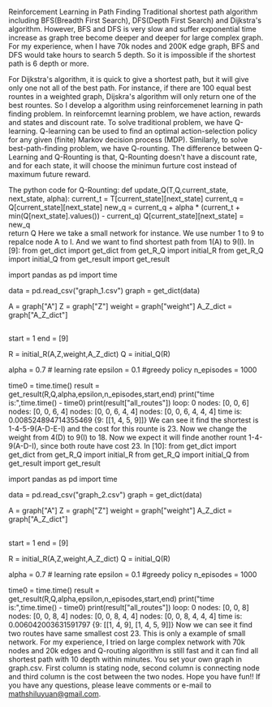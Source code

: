 
Reinforcement Learning in Path Finding
Traditional shortest path algorithm including BFS(Breadth First Search), DFS(Depth First Search) and Dijkstra's algorithm.
However, BFS and DFS is very slow and suffer exponential time increase as graph tree become deeper and deeper for large complex graph. For my experience, when I have 70k nodes and 200K edge graph, BFS and DFS would take hours to search 5 depth. So it is impossible if the shortest path is 6 depth or more.


For Dijkstra's algorithm, it is quick to give a shortest path, but it will give only one not all of the best path. For instance, if there are 100 equal best rountes in a weighted graph, Dijskra's algorithm will only return one of the best rountes.
So I develop a algorithm using reinforcemenet learning in path finding problem. In reinforcemnt learning problem, we have action, rewards and states and discount rate. To solve traditional problem, we have Q-learning. Q-learning can be used to find an optimal action-selection policy for any given (finite) Markov decision process (MDP). Similarly, to solve best-path-finding problem, we have Q-rounting. The difference between Q-Learning and Q-Rounting is that, Q-Rounting doesn't have a discount rate, and for each state, it will choose the minimun furture cost instead of maximum future reward.

The python code for Q-Rounting:
def update_Q(T,Q,current_state, next_state, alpha):
    current_t = T[current_state][next_state]
    current_q = Q[current_state][next_state]
    new_q = current_q + alpha * (current_t + min(Q[next_state].values()) - current_q)
    Q[current_state][next_state] = new_q   
    return Q
Here we take a small network for instance. We use number 1 to 9 to repalce node A to I. And we want to find shortest path from 1(A) to 9(I).
In [9]:
from get_dict import get_dict
from get_R_Q import initial_R
from get_R_Q import initial_Q
from get_result import get_result

import pandas as pd
import time

data = pd.read_csv("graph_1.csv")
graph = get_dict(data)

A = graph["A"]
Z = graph["Z"]
weight = graph["weight"]
A_Z_dict = graph["A_Z_dict"]

##
start = 1
end = [9]

R = initial_R(A,Z,weight,A_Z_dict)
Q = initial_Q(R)

alpha = 0.7 # learning rate
epsilon = 0.1 #greedy policy
n_episodes = 1000

time0 = time.time()
result = get_result(R,Q,alpha,epsilon,n_episodes,start,end)
print("time is:",time.time() - time0)
print(result["all_routes"])
loop: 0
nodes: [0, 0, 6]
nodes: [0, 0, 6, 4]
nodes: [0, 0, 6, 4, 4]
nodes: [0, 0, 6, 4, 4, 4]
time is: 0.008524894714355469
{9: [[1, 4, 5, 9]]}
We can see it find the shortest is 1-4-5-9(A-D-E-I) and the cost for this rounte is 23. Now we change the weight from 4(D) to 9(I) to 18. Now we expect it will finde another rount 1-4-9(A-D-I), since both route have cost 23.
In [10]:
from get_dict import get_dict
from get_R_Q import initial_R
from get_R_Q import initial_Q
from get_result import get_result

import pandas as pd
import time

data = pd.read_csv("graph_2.csv")
graph = get_dict(data)

A = graph["A"]
Z = graph["Z"]
weight = graph["weight"]
A_Z_dict = graph["A_Z_dict"]

##
start = 1
end = [9]

R = initial_R(A,Z,weight,A_Z_dict)
Q = initial_Q(R)

alpha = 0.7 # learning rate
epsilon = 0.1 #greedy policy
n_episodes = 1000

time0 = time.time()
result = get_result(R,Q,alpha,epsilon,n_episodes,start,end)
print("time is:",time.time() - time0)
print(result["all_routes"])
loop: 0
nodes: [0, 0, 8]
nodes: [0, 0, 8, 4]
nodes: [0, 0, 8, 4, 4]
nodes: [0, 0, 8, 4, 4, 4]
time is: 0.006042003631591797
{9: [[1, 4, 9], [1, 4, 5, 9]]}
Now we can see it find two routes have same smallest cost 23.
This is only a example of small network. For my experience, I tried on large complex network with 70k nodes and 20k edges and Q-routing algorithm is still fast and it can find all shortest path with 10 depth within minutes.
You set your own graph in graph.csv. First column is stating node, second column is connecting node and third column is the cost between the two nodes.
Hope you have fun!! If you have any questions, please leave comments or e-mail to mathshiluyuan@gmail.com.
